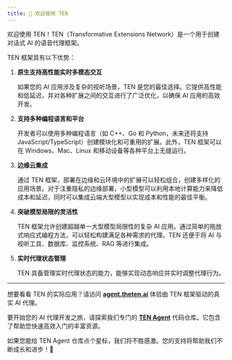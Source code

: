 ```yaml
---
title: 🌟 欢迎使用 TEN
---
```


欢迎使用 TEN！TEN（Transformative Extensions Network）是一个用于创建对话式 AI 的语音代理框架。

TEN 框架具有以下优势：

1. **原生支持高性能实时多模态交互**

   如果您的 AI 应用涉及复杂的视听场景，TEN 是您的最佳选择。它提供高性能和低延迟，并对各种扩展之间的交互进行了广泛优化，以确保 AI 应用的高效开发。

2. **支持多种编程语言和平台**

   开发者可以使用多种编程语言（如 C++、Go 和 Python，未来还将支持 JavaScript/TypeScript）创建模块化和可重用的扩展。此外，TEN 框架可以在 Windows、Mac、Linux 和移动设备等各种平台上无缝运行。

3. **边缘云集成**

   通过 TEN 框架，部署在边缘和云环境中的扩展可以轻松组合，创建多样化的应用场景。对于注重隐私的边缘部署，小型模型可以利用本地计算能力来降低成本和延迟，同时可以集成云端大型模型以实现成本和性能的最佳平衡。

4. **突破模型局限的灵活性**

   TEN 框架允许创建超越单一大型模型局限性的复杂 AI 应用。通过简单的拖放式响应式编程方法，可以轻松构建满足各种需求的代理。TEN 还便于将 AI 与视听工具、数据库、监控系统、RAG 等进行集成。

5. **实时代理状态管理**

   TEN 具备管理实时代理状态的能力，能够实现动态响应并实时调整代理行为。

---

想要看看 TEN 的实际应用？请访问 **[agent.theten.ai](https://agent.theten.ai)** 体验由 TEN 框架驱动的真实 AI 代理。

要开始您的 AI 代理开发之旅，请探索我们专门的 [**TEN Agent**](https://github.com/ten-framework/TEN-Agent) 代码仓库。它包含了帮助您快速高效入门的丰富资源。

如果您能给 TEN Agent 仓库点个星标，我们将不胜感激。您的支持将帮助我们不断成长和进步！🌟

